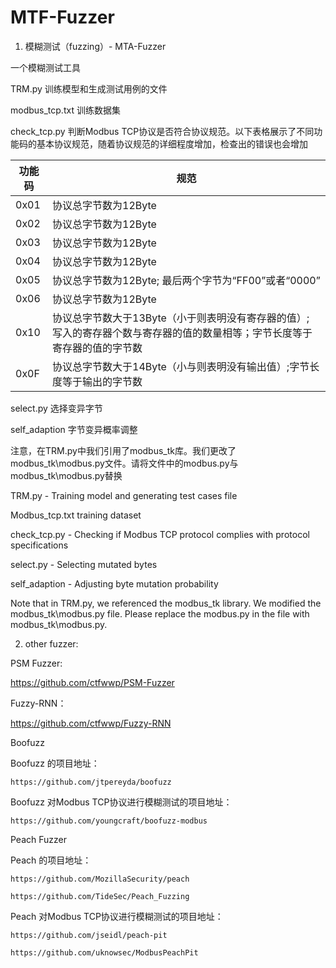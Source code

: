 # MTF-Fuzzer
1. 模糊测试（fuzzing）- MTA-Fuzzer

一个模糊测试工具

TRM.py 训练模型和生成测试用例的文件

modbus_tcp.txt 训练数据集

check_tcp.py 判断Modbus TCP协议是否符合协议规范。以下表格展示了不同功能码的基本协议规范，随着协议规范的详细程度增加，检查出的错误也会增加

| 功能码 | 规范 |
|-------|-------|
| 0x01  | 协议总字节数为12Byte   |
| 0x02  | 协议总字节数为12Byte  |
| 0x03  | 协议总字节数为12Byte  |
| 0x04  | 协议总字节数为12Byte  |
| 0x05  | 协议总字节数为12Byte; 最后两个字节为“FF00”或者“0000”  |
| 0x06  | 协议总字节数为12Byte   |
| 0x10  | 协议总字节数大于13Byte（小于则表明没有寄存器的值）; 写入的寄存器个数与寄存器的值的数量相等；字节长度等于寄存器的值的字节数|
| 0x0F  | 协议总字节数大于14Byte（小与则表明没有输出值）;字节长度等于输出的字节数  |

select.py 选择变异字节

self_adaption 字节变异概率调整

注意，在TRM.py中我们引用了modbus_tk库。我们更改了modbus_tk\modbus.py文件。请将文件中的modbus.py与modbus_tk\modbus.py替换

TRM.py - Training model and generating test cases file

Modbus_tcp.txt training dataset

check_tcp.py - Checking if Modbus TCP protocol complies with protocol specifications

select.py - Selecting mutated bytes

self_adaption - Adjusting byte mutation probability

Note that in TRM.py, we referenced the modbus_tk library. We modified the modbus_tk\modbus.py file. Please replace the modbus.py in the file with modbus_tk\modbus.py.

2. other fuzzer:

PSM Fuzzer: 

  https://github.com/ctfwwp/PSM-Fuzzer
  
Fuzzy-RNN：

  https://github.com/ctfwwp/Fuzzy-RNN
  
Boofuzz

  Boofuzz 的项目地址：
  
    https://github.com/jtpereyda/boofuzz
    
  Boofuzz 对Modbus TCP协议进行模糊测试的项目地址：
  
    https://github.com/youngcraft/boofuzz-modbus
    
Peach Fuzzer

  Peach 的项目地址：
  
    https://github.com/MozillaSecurity/peach
    
    https://github.com/TideSec/Peach_Fuzzing
    
  Peach 对Modbus TCP协议进行模糊测试的项目地址：
  
    https://github.com/jseidl/peach-pit
    
    https://github.com/uknowsec/ModbusPeachPit

